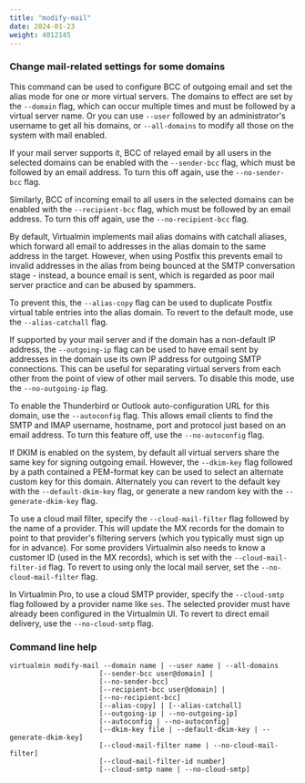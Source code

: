 ```yaml
---
title: "modify-mail"
date: 2024-01-23
weight: 4012145
---
```


### Change mail-related settings for some domains

This command can be used to configure BCC of outgoing email and set the alias mode for one or more virtual servers. The domains to effect are set by the `--domain` flag, which can occur multiple times and must be followed by a virtual server name. Or you can use `--user` followed by an administrator's username to get all his domains, or `--all-domains` to modify all those on the system with mail enabled.

If your mail server supports it, BCC of relayed email by all users in the selected domains can be enabled with the `--sender-bcc` flag, which must be followed by an email address. To turn this off again, use the `--no-sender-bcc` flag.

Similarly, BCC of incoming email to all users in the selected domains can be enabled with the `--recipient-bcc` flag, which must be followed by an email address. To turn this off again, use the `--no-recipient-bcc` flag.

By default, Virtualmin implements mail alias domains with catchall aliases, which forward all email to addresses in the alias domain to the same address in the target. However, when using Postfix this prevents email to invalid addresses in the alias from being bounced at the SMTP conversation stage - instead, a bounce email is sent, which is regarded as poor mail server practice and can be abused by spammers.

To prevent this, the `--alias-copy` flag can be used to duplicate Postfix virtual table entries into the alias domain. To revert to the default mode, use the `--alias-catchall` flag.

If supported by your mail server and if the domain has a non-default IP address, the `--outgoing-ip` flag can be used to have email sent by addresses in the domain use its own IP address for outgoing SMTP connections. This can be useful for separating virtual servers from each other from the point of view of other mail servers. To disable this mode, use the `--no-outgoing-ip` flag.

To enable the Thunderbird or Outlook auto-configuration URL for this domain, use the `--autoconfig` flag. This allows email clients to find the SMTP and IMAP username, hostname, port and protocol just based on an email address. To turn this feature off, use the `--no-autoconfig` flag.

If DKIM is enabled on the system, by default all virtual servers share the same key for signing outgoing email. However, the `--dkim-key` flag followed by a path contained a PEM-format key can be used to select an alternate custom key for this domain. Alternately you can revert to the default key with the `--default-dkim-key` flag, or generate a new random key with the `--generate-dkim-key` flag.

To use a cloud mail filter, specify the `--cloud-mail-filter` flag followed by the name of a provider. This will update the MX records for the domain to point to that provider's filtering servers (which you typically must sign up for in advance). For some providers Virtualmin also needs to know a customer ID (used in the MX records), which is set with the `--cloud-mail-filter-id` flag. To revert to using only the local mail server, set the `--no-cloud-mail-filter` flag.

In Virtualmin Pro, to use a cloud SMTP provider, specify the `--cloud-smtp` flag followed by a provider name like `ses`. The selected provider must have already been configured in the Virtualmin UI. To revert to direct email delivery, use the `--no-cloud-smtp` flag.

### Command line help

```text
virtualmin modify-mail --domain name | --user name | --all-domains
                      [--sender-bcc user@domain] |
                      [--no-sender-bcc]
                      [--recipient-bcc user@domain] |
                      [--no-recipient-bcc]
                      [--alias-copy] | [--alias-catchall]
                      [--outgoing-ip | --no-outgoing-ip]
                      [--autoconfig | --no-autoconfig]
                      [--dkim-key file | --default-dkim-key | --generate-dkim-key]
                      [--cloud-mail-filter name | --no-cloud-mail-filter]
                      [--cloud-mail-filter-id number]
                      [--cloud-smtp name | --no-cloud-smtp]
```
